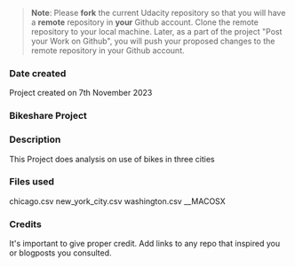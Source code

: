 >**Note**: Please **fork** the current Udacity repository so that you will have a **remote** repository in **your** Github account. Clone the remote repository to your local machine. Later, as a part of the project "Post your Work on Github", you will push your proposed changes to the remote repository in your Github account.

### Date created
Project created on 7th November 2023

### Bikeshare Project


### Description
This Project does analysis on use of bikes in three cities

### Files used
chicago.csv
new_york_city.csv
washington.csv
__MACOSX

### Credits
It's important to give proper credit. Add links to any repo that inspired you or blogposts you consulted.

